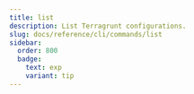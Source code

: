 ```yaml
---
title: list
description: List Terragrunt configurations.
slug: docs/reference/cli/commands/list
sidebar:
  order: 800
  badge:
    text: exp
    variant: tip
---
```


<!-- This page is intentionally empty. Commands are defined in `src/pages/docs/reference/cli/commands/[...slug.astro] -->
<!-- This file is a placeholder to ensure that other pages see commands in their sidebars, and so that the data is accessible in the docs collection. -->
